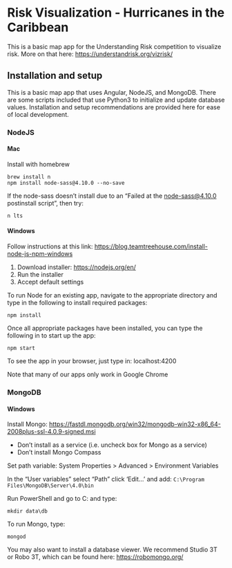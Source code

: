 # Risk Visualization - Hurricanes in the Caribbean

This is a basic map app for the Understanding Risk competition to visualize risk. More on that here: https://understandrisk.org/vizrisk/

## Installation and setup

This is a basic map app that uses Angular, NodeJS, and MongoDB. There are some scripts included that use Python3 to initialize and update database values. Installation and setup recommendations are provided here for ease of local development.

### NodeJS

#### Mac

Install with homebrew

~~~~
brew install n
npm install node-sass@4.10.0 --no-save
~~~~

If the node-sass doesn’t install due to an “Failed at the node-sass@4.10.0 postinstall script”, then try:

~~~~
n lts
~~~~

#### Windows

Follow instructions at this link: https://blog.teamtreehouse.com/install-node-js-npm-windows

1. Download installer: https://nodejs.org/en/
2. Run the installer
3. Accept default settings

To run Node for an existing app, navigate to the appropriate directory and type in the following to install required packages:

~~~~
npm install
~~~~

Once all appropriate packages have been installed, you can type the following in to start up the app:

~~~~
npm start
~~~~

To see the app in your browser, just type in: localhost:4200

Note that many of our apps only work in Google Chrome

### MongoDB

#### Windows

Install Mongo: https://fastdl.mongodb.org/win32/mongodb-win32-x86_64-2008plus-ssl-4.0.9-signed.msi
* Don’t install as a service (i.e. uncheck box for Mongo as a service)
* Don’t install Mongo Compass

Set path variable:
System Properties > Advanced > Environment Variables

In the “User variables” select “Path” click ‘Edit…’ and add:  `C:\Program Files\MongoDB\Server\4.0\bin`

Run PowerShell and go to C: and type:

~~~~
mkdir data\db
~~~~

To run Mongo, type:

~~~~
mongod
~~~~

You may also want to install a database viewer. We recommend Studio 3T or Robo 3T, which can be found here: https://robomongo.org/ 
